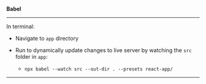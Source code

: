 **Babel**

---

In terminal:

* Navigate to `app` directory
  
* Run to dynamically update changes to live server by watching the `src` folder in `app`:
  * `npx babel --watch src --out-dir . --presets react-app/`

---